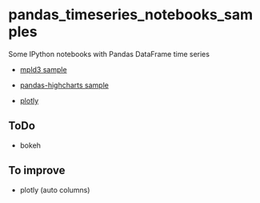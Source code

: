 # pandas_timeseries_notebooks_samples

Some IPython notebooks with Pandas DataFrame time series


- [mpld3 sample](http://nbviewer.ipython.org/github/scls19fr/pandas_timeseries_notebooks_samples/blob/master/pandas_plot_mpld3.ipynb)

- [pandas-highcharts sample](http://nbviewer.ipython.org/github/scls19fr/pandas_timeseries_notebooks_samples/blob/master/pandas-highcharts.ipynb)

- [plotly](http://nbviewer.ipython.org/github/scls19fr/pandas_timeseries_notebooks_samples/blob/master/plotly.ipynb)

## ToDo

- bokeh

## To improve

- plotly (auto columns)
